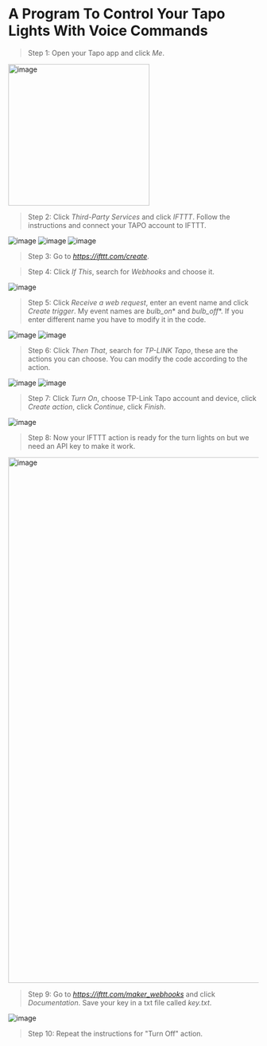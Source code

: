 # A Program To Control Your Tapo Lights With Voice Commands

> Step 1: Open your Tapo app and click *Me*.

<img width="284" alt="image" src="https://user-images.githubusercontent.com/68502470/213877669-8a88f62d-9b0c-4f87-81a6-fdf0749936b5.png">

> Step 2: Click *Third-Party Services* and click *IFTTT*. Follow the instructions and connect your TAPO account to IFTTT.

![image](https://user-images.githubusercontent.com/68502470/213877686-31945f01-0aab-414d-9ae8-321330e8b3b9.png)
![image](https://user-images.githubusercontent.com/68502470/213877699-87912a4d-0f4c-4521-8397-b24626d5b5da.png)
![image](https://user-images.githubusercontent.com/68502470/213877710-efa956d8-c539-4ee6-9d4e-5b746baa743b.png)

> Step 3: Go to *https://ifttt.com/create*.

> Step 4: Click *If This*, search for *Webhooks* and choose it.

![image](https://user-images.githubusercontent.com/68502470/213877283-dba1ea99-b369-4142-a022-185995533230.png)

> Step 5: Click *Receive a web request*, enter an event name and click *Create trigger*. My event names are *bulb_on** and *bulb_off**. If you enter different name you have to modify it in the code.

![image](https://user-images.githubusercontent.com/68502470/213877306-73efbe51-fa3a-4c3a-a592-43468dd36317.png)
![image](https://user-images.githubusercontent.com/68502470/213877336-220e14a5-3286-4ed7-9f90-e95de6e39432.png)

> Step 6: Click *Then That*, search for *TP-LINK Tapo*, these are the actions you can choose. You can modify the code according to the action.

![image](https://user-images.githubusercontent.com/68502470/213877351-22205f82-1573-438e-8fdd-38158bedec42.png)
![image](https://user-images.githubusercontent.com/68502470/213877375-bf20110b-45ca-465c-8fd2-273b0c47bee9.png)

> Step 7: Click *Turn On*, choose TP-Link Tapo account and device, click *Create action*, click *Continue*, click *Finish*. 

![image](https://user-images.githubusercontent.com/68502470/213877389-f42e5014-9639-4cb8-8ab6-0b9cfa9be025.png)

> Step 8: Now your IFTTT action is ready for the turn lights on but we need an API key to make it work.

<img width="1055" alt="image" src="https://user-images.githubusercontent.com/68502470/213877435-8533eba0-5826-4996-8baf-b895d545f2fc.png">

> Step 9: Go to *https://ifttt.com/maker_webhooks* and click *Documentation*. Save your key in a txt file called *key.txt*.

![image](https://user-images.githubusercontent.com/68502470/213877473-8fcce2d8-b97e-468c-aad8-c26a64d428a4.png)

> Step 10: Repeat the instructions for "Turn Off" action.
